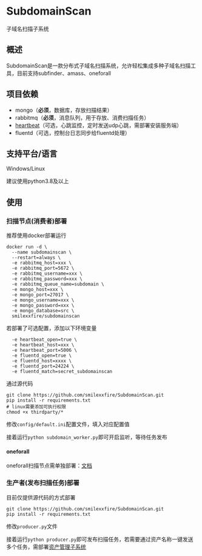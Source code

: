 # SubdomainScan
子域名扫描子系统
## 概述
SubdomainScan是一款分布式子域名扫描系统，允许轻松集成多种子域名扫描工具，目前支持subfinder、amass、oneforall

## 项目依赖
- mongo（**必须**，数据库，存放扫描结果）
- rabbitmq（**必须**，消息队列，用于存放、消费扫描任务）
- [heartbeat](https://github.com/smilexxfire/FlaskHeartBeat)（可选，心跳监控，定时发送udp心跳，需部署安装服务端）
- fluentd（可选，控制台日志同步给fluentd处理）

## 支持平台/语言
Windows/Linux

建议使用python3.8及以上
## 使用
### 扫描节点(消费者)部署
推荐使用docker部署运行
```shell
docker run -d \
  --name subdomainscan \
  --restart=always \
  -e rabbitmq_host=xxx \
  -e rabbitmq_port=5672 \
  -e rabbitmq_username=xxx \
  -e rabbitmq_password=xxx \
  -e rabbitmq_queue_name=subdomain \
  -e mongo_host=xxx \
  -e mongo_port=27017 \
  -e mongo_username=xxx \
  -e mongo_password=xxx \
  -e mongo_database=src \
  smilexxfire/subdomainscan
```
若部署了可选配置，添加以下环境变量
```shell
  -e heartbeat_open=true \
  -e heartbeat_host=xxx \
  -e heartbeat_port=5006 \
  -e fluentd_open=true \
  -e fluentd_host=xxxx \
  -e fluentd_port=24224 \
  -e fluentd_match=secret_subdomainscan
```
通过源代码
```shell
git clone https://github.com/smilexxfire/SubdomainScan.git
pip install -r requirements.txt
# linux需要添加可执行权限
chmod +x thirdparty/*
```
修改`config/default.ini`配置文件，填入对应配置值

接着运行`python subdomain_worker.py`即可开启监听，等待任务发布
#### oneforall
oneforall扫描节点需单独部署：[文档](https://github.com/smilexxfire/OneForallForMe)

### 生产者(发布扫描任务)部署
目前仅提供源代码的方式部署
```shell
git clone https://github.com/smilexxfire/SubdomainScan.git
pip install -r requirements.txt
```
修改`producer.py`文件

接着运行`python producer.py`即可发布扫描任务，若需要通过资产名称一键发送多个任务，需部署[资产管理子系统](https://github.com/smilexxfire/AssertManager)
